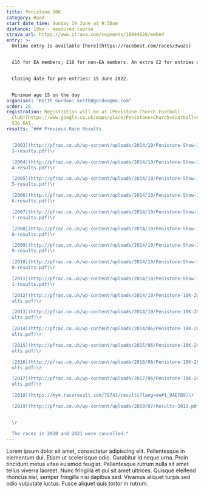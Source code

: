 ```yaml
---
title: Penistone 10K
category: Road
start_date_time: Sunday 19 June at 9:30am
distance: 10km - measured course
strava_url: https://www.strava.com/segments/18044628/embed
entry: >-
  Online entry is available [here](https://racebest.com/races/3wuzs)


  £16 for EA members; £18 for non-EA members. An extra £2 for entries on the day assuming the maximum of 500 is not reached.


  Closing date for pre-entries: 15 June 2022.


  Minimum age 15 on the day
organiser: "Keith Gordon: keithHgordon@me.com"
order: 20
registration: Registration will be at (Penistone Church Football
  Club)[https://www.google.co.uk/maps/place/Penistone+Church+Football+Club/@53.523332,-1.625649,17z/data=!3m1!4b1!4m2!3m1!1s0x48797d6f378b73f1:0x3ae39c5f7e6bf5ba?hl=en-GB],
  S36 6AT.
results: "### Previous Race Results


  [2003](http://pfrac.co.uk/wp-content/uploads/2014/10/Penistone-Show-10K-200\
  3-results.pdf)\r

  [2004](http://pfrac.co.uk/wp-content/uploads/2014/10/Penistone-Show-10K-200\
  4-results.pdf)\r

  [2005](http://pfrac.co.uk/wp-content/uploads/2014/10/Penistone-Show-10K-200\
  5-results.pdf)\r

  [2006](http://pfrac.co.uk/wp-content/uploads/2014/10/Penistone-Show-10K-200\
  6-results.pdf)\r

  [2007](http://pfrac.co.uk/wp-content/uploads/2014/10/Penistone-Show-10K-200\
  7-results.pdf)\r

  [2008](http://pfrac.co.uk/wp-content/uploads/2014/10/Penistone-Show-10K-200\
  8-results.pdf)\r

  [2009](http://pfrac.co.uk/wp-content/uploads/2014/10/Penistone-Show-10K-200\
  9-results.pdf)\r

  [2010](http://pfrac.co.uk/wp-content/uploads/2014/10/Penistone-Show-10K-201\
  0-results.pdf)\r

  [2011](http://pfrac.co.uk/wp-content/uploads/2014/10/Penistone-Show-10K-201\
  1-results.pdf)\r

  [2012](http://pfrac.co.uk/wp-content/uploads/2014/10/Penistone-10K-2012-res\
  ults.pdf)\r

  [2013](http://pfrac.co.uk/wp-content/uploads/2014/10/Penistone-10K-2013-res\
  ults.pdf)\r

  [2014](http://pfrac.co.uk/wp-content/uploads/2014/06/Penistone-10K-2014-res\
  ults.pdf)\r

  [2015](http://pfrac.co.uk/wp-content/uploads/2015/06/Penistone-10K-2015-res\
  ults.pdf)\r

  [2016](http://pfrac.co.uk/wp-content/uploads/2016/06/Penistone-10K-2016-res\
  ults.pdf)\r

  [2017](http://pfrac.co.uk/wp-content/uploads/2017/06/Penistone-10K-2017-res\
  ults.pdf)\r

  [2018](https://my4.raceresult.com/79743/results?lang=en#1_9AEFB9)\r

  [2019](http://pfrac.co.uk/wp-content/uploads/2019/07/Results-2019.pdf)


  \r

  The races in 2020 and 2021 were cancelled."
---
```


Lorem ipsum dolor sit amet, consectetur adipiscing elit. Pellentesque in elementum dui. Etiam ut scelerisque odio. Curabitur id neque urna. Proin tincidunt metus vitae euismod feugiat. Pellentesque rutrum nulla sit amet tellus viverra laoreet. Nunc fringilla et dui sit amet ultrices. Quisque eleifend rhoncus nisl, semper fringilla nisi dapibus sed. Vivamus aliquet turpis sed odio vulputate luctus. Fusce aliquet quis tortor in rutrum.
